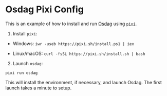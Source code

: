 # Osdag Pixi Config

This is an example of how to install and run [Osdag](https://osdag.fossee.in/) using [`pixi`](https://pixi.sh/latest/).

1. Install `pixi`:

  * Windows: `iwr -useb https://pixi.sh/install.ps1 | iex`

  * Linux/macOS: `curl -fsSL https://pixi.sh/install.sh | bash`

2. Launch `osdag`:

  `pixi run osdag`

  This will install the environment, if necessary, and launch Osdag.  The first launch takes a minute to setup.

